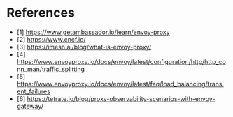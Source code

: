 # References

- [1] https://www.getambassador.io/learn/envoy-proxy
- [2] https://www.cncf.io/
- [3] https://imesh.ai/blog/what-is-envoy-proxy/
- [4] https://www.envoyproxy.io/docs/envoy/latest/configuration/http/http_conn_man/traffic_splitting
- [5] https://www.envoyproxy.io/docs/envoy/latest/faq/load_balancing/transient_failures
- [6] https://tetrate.io/blog/proxy-observability-scenarios-with-envoy-gateway/
